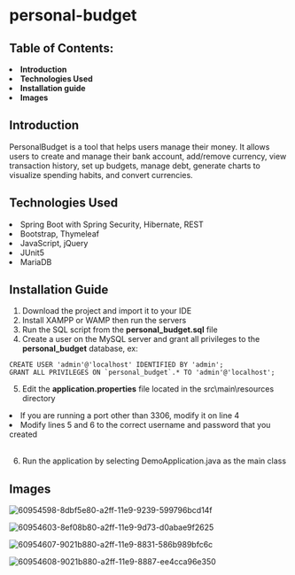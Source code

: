 # personal-budget

## Table of Contents: 
<li><b> Introduction </b></li>
<li><b>Technologies Used</b></li>
<li><b> Installation guide </b> </li>
<li><b>Images</b></li>

## Introduction

PersonalBudget is a tool that helps users manage their money. It allows users to create and manage their bank account, add/remove currency, view transaction history, set up budgets, manage debt, generate charts to visualize spending habits, and convert currencies. 

## Technologies Used
<li>Spring Boot with Spring Security, Hibernate, REST</li>
<li>Bootstrap, Thymeleaf</li>
<li>JavaScript, jQuery</li>
<li>JUnit5</li>
<li>MariaDB</li>

## Installation Guide

1. Download the project and import it to your IDE
2. Install XAMPP or WAMP then run the servers
3. Run the SQL script from the <b>personal_budget.sql</b> file
4. Create a user on the MySQL server and grant all privileges to the <b>personal_budget</b> database, ex:

```
CREATE USER 'admin'@'localhost' IDENTIFIED BY 'admin';
GRANT ALL PRIVILEGES ON `personal_budget`.* TO 'admin'@'localhost';
```
5. Edit the <b>application.properties</b> file located in the src\main\resources directory
   
<li>If you are running a port other than 3306, modify it on line 4 </li>
<li>Modify lines 5 and 6 to the correct username and password that you created</li>
<br>

6. Run the application by selecting DemoApplication.java as the main class

## Images

![60954598-8dbf5e80-a2ff-11e9-9239-599796bcd14f](https://github.com/ognimoddd/personal-budget/assets/77591203/e979e174-ca89-415e-83fa-9505b3486cf3)

![60954603-8ef08b80-a2ff-11e9-9d73-d0abae9f2625](https://github.com/ognimoddd/personal-budget/assets/77591203/90173833-1b17-4317-84c4-4ac6b27eb3e4)

![60954607-9021b880-a2ff-11e9-8831-586b989bfc6c](https://github.com/ognimoddd/personal-budget/assets/77591203/b260c882-ce2a-415c-9b56-968e067b73a3)

![60954608-9021b880-a2ff-11e9-8887-ee4cca96e350](https://github.com/ognimoddd/personal-budget/assets/77591203/90f2ce6e-667c-4563-83e7-7ad93d36741c)



